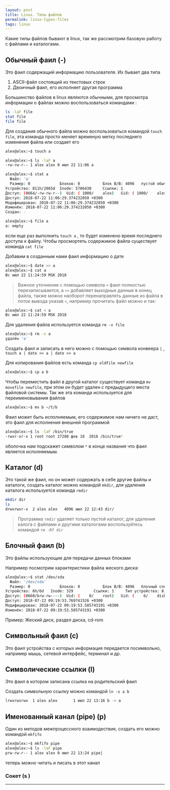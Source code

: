 ```yaml
---
layout: post 
title: Linux. Типы файлов
permalink: linux-types-files
tags: linux
--- 
```


Какие типы файлов бывают в linux, так же рассмотрим базовую работу с файлами и каталогами.

## Обычный фаил (-)

Это фаил содержащий информацию пользователя. Их бывает два типа
1. ASCII-файл состоящий из текстовых строк
1. Двоичный фаил, его исполняет другая программа

Большинство файлов в linux являются обычными, для просмотра информации о файлах можно воспользоваться командами :

~~~bash
ls -laF file
stat file
file file
~~~

Для создания обычного файла можно воспользоваться командой `touch file`, эта команда просто меняет временую метку последнего изменения файла или создает его

~~~bash
alex@alex:~$ touch a

alex@alex:~$ ls -laF a
-rw-rw-r-- 1 alex alex 0 июл 22 11:06 a

alex@alex:~$ stat a
  Файл: 'a'
  Размер: 0         	Блоков: 0          Блок В/В: 4096   пустой обычный файл
Устройство: 811h/2065d	Inode: 5786430     Ссылки: 1
Доступ: (0664/-rw-rw-r--)  Uid: ( 1000/    alex)   Gid: ( 1000/    alex)
Доступ: 2018-07-22 11:06:29.374232050 +0300
Модифицирован: 2018-07-22 11:06:29.374232050 +0300
Изменён: 2018-07-22 11:06:29.374232050 +0300
Создан: -

alex@alex:~$ file a
a: empty
~~~

если еще раз выполнить `touch a` , то будет изменено время последнего доступа к файлу.
Чтобы просмортеть содержимое файла существует команда `cat file`

Добавим в созданным нами фаил информацию о дате


~~~bash
alex@alex:~$ date >> a
alex@alex:~$ cat a
Вс июл 22 11:24:59 MSK 2018
~~~

> Важное уточнение с помощью символа `>` фаил полностью перезаписывается, а `>>` 
добавляет выходные данные в конец файла, также можно наоборот перенаправлять данные из файла в поток вывода указав `<`, например прочитать файл можно и так:
~~~ bash
alex@alex:~$ cat < a
Вс июл 22 11:24:59 MSK 2018
~~~

Для удаления файла используется команда `rm -v file`

~~~bash
alex@alex:~$ rm -v a
удалён 'a'
~~~

Создать фаил и записать в него можно с помощью символа конвеера `|`  , `touch a | date >> a | date >> a`

Для копирования файлов есть команда `cp oldfile newfile` 

~~~bash
alex@alex:~$ cp a b
~~~

Чтобы переместить файл в другой каталог существует команда `mv movefile newfile`, при этом он будет удален с предыдущего места файловой системы.
Так же эта команда используется для переименовывания файлов

~~~bash
alex@alex:~$ mv b ~/t/b
~~~

Фаил может быть исполняемым, его содержимое нам ничего не даст, это фаил для исполнения внешней программой

~~~bash
alex@alex:~$ ls -laF /bin/true 
-rwxr-xr-x 1 root root 27280 фев 18  2016 /bin/true*
~~~
оболочка нам подскажет символом `*` в конце названия что фаил является исполняемым.


## Каталог (d)

Это такой же фаил, но он может содержать в себе другие файлы и каталоги, создать каталог можно командой `mkdir`, для удаления каталога используется команда `rmdir`

~~~bash
mkdir dir
ls
drwxrwxr-x  2 alex alex   4096 июл 22 12:43 dir/
~~~

> Программа `rmdir` удаляет только пустой каталог, для удаления калога с файлами и другими каталогами воспользуйтесь командой `rm -Rf dir`

## Блочный фаил (b)

Это файлы использующие для передачи данных блоками

Например посмотрим характеристики файла жеского диска:

~~~bash
alex@alex:~$ stat /dev/sda
  Файл: '/dev/sda'
  Размер: 0         	Блоков: 0          Блок В/В: 4096   блочный специальный файл
Устройство: 6h/6d	Inode: 329         Ссылки: 1     Тип устройства: 8,0
Доступ: (0660/brw-rw----)  Uid: (    0/    root)   Gid: (    6/    disk)
Доступ: 2018-07-22 09:19:53.769741526 +0300
Модифицирован: 2018-07-22 09:19:53.585743191 +0300
Изменён: 2018-07-22 09:19:53.585743191 +0300
~~~ 

Пример: Жеский диск, раздел диска, cd-rom

## Символьный фаил (с)

Это фаил устройства с которых информация передается посимвольно, например мышь, сетевой интерфейс, терминал и др.

## Символические ссылки (l)

Это фаил в котором записана ссылка на родительский фаил

Создать символьную ссылку можно командой `ln -s a b`

~~~bash
lrwxrwxrwx  1 alex alex       1 июл 22 13:16 b -> a
~~~

## Именованный канал (pipe) (p)

Один из методов межпроцессного взаимодествия, создать его можно командой `mkfifo`

~~~bash
alex@alex:~$ mkfifo pipe
alex@alex:~$ ls -laF pipe 
prw-rw-r-- 1 alex alex 0 июл 22 13:24 pipe|
~~~

теперь можно читать и писать в этот канал

### Сокет (s )
----

